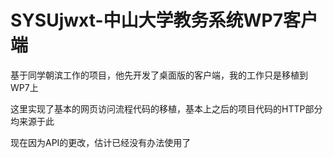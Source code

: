 SYSUjwxt-中山大学教务系统WP7客户端
========

基于同学朝滨工作的项目，他先开发了桌面版的客户端，我的工作只是移植到WP7上

这里实现了基本的网页访问流程代码的移植，基本上之后的项目代码的HTTP部分均来源于此

现在因为API的更改，估计已经没有办法使用了
